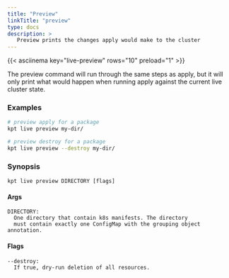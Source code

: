 ```yaml
---
title: "Preview"
linkTitle: "preview"
type: docs
description: >
   Preview prints the changes apply would make to the cluster
---
```

<!--mdtogo:Short
    Preview prints the changes apply would make to the cluster
-->

{{< asciinema key="live-preview" rows="10" preload="1" >}}

The preview command will run through the same steps as apply, but
it will only print what would happen when running apply against the current
live cluster state.

### Examples
<!--mdtogo:Examples-->
```sh
# preview apply for a package
kpt live preview my-dir/
```

```sh
# preview destroy for a package
kpt live preview --destroy my-dir/
```
<!--mdtogo-->

### Synopsis
<!--mdtogo:Long-->
```
kpt live preview DIRECTORY [flags]
```

#### Args

```
DIRECTORY:
  One directory that contain k8s manifests. The directory
  must contain exactly one ConfigMap with the grouping object annotation.
```

#### Flags

```
--destroy:
  If true, dry-run deletion of all resources.
```
<!--mdtogo-->
